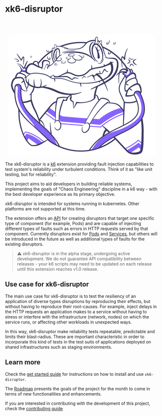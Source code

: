 # xk6-disruptor

</br>
</br>

<div align="center">

![logo](assets/logo.png)


</div>

The xk6-disruptor is a [k6](https://k6.io) extension providing fault injection capabilities to test system's reliability under turbulent conditions. Think of it as "like unit testing, but for reliability". 

This project aims to aid developers in building reliable systems, implementing the goals of "Chaos Engineering" discipline in a k6 way - with the best developer experience as its primary objective. 

xk6-disruptor is intended for systems running in kubernetes. Other platforms are not supported at this time.

The extension offers an [API](./docs/02-api/01-api.md) for creating disruptors that target one specific type of component (for example, Pods) and are capable of injecting different types of faults such as errors in HTTP requests served by that component. Currently disruptors exist for [Pods](/docs/02-api/02-pod-disruptor.md) and [Services](/docs/02-api/03-service-disruptor.md), but others will be introduced in the future as well as additional types of faults for the existing disruptors.


> ⚠️  xk6-disruptor is in the alpha stage, undergoing active development. We do not guarantee API compatibility between releases - your k6 scripts may need to be updated on each release until this extension reaches v1.0 release.

## Use case for xk6-disruptor

The main use case for xk6-disruptor is to test the resiliency of an application of diverse types disruptions by reproducing their effects, but without having to reproduce their root-causes. For example, inject delays in the HTTP requests an application makes to a service  without having to stress or interfere with the infrastructure (network, nodes) on which the service runs, or affecting other workloads in unexpected ways.

In this way, xk6-disruptor make reliability tests repeatable, predictable and limits their blast-radius. These are important characteristic in order to incorporate this kind of tests in the test suits of applications deployed on shared infrastructures such as staging environments.

## Learn more

Check the [get started guide](/docs/01-get-started/01-get-started.md) for instructions on how to install and use `xk6-disruptor`.

The [Roadmap](/ROADMAP.md) presents the goals of the project for the month to come in terms of new functionalities and enhancements.

If you are interested in contributing with the development of this project, check the [contributing guide](/docs/04-development/01-contributing.md)

